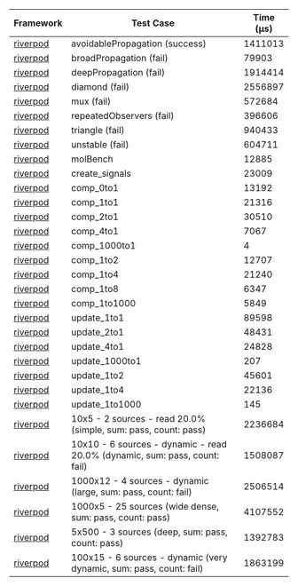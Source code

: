 | Framework | Test Case | Time (μs) |
| --- | --- | --- |
| [riverpod](https://github.com/rrousselGit/riverpod) | avoidablePropagation (success) | 1411013 |
| [riverpod](https://github.com/rrousselGit/riverpod) | broadPropagation (fail) | 79903 |
| [riverpod](https://github.com/rrousselGit/riverpod) | deepPropagation (fail) | 1914414 |
| [riverpod](https://github.com/rrousselGit/riverpod) | diamond (fail) | 2556897 |
| [riverpod](https://github.com/rrousselGit/riverpod) | mux (fail) | 572684 |
| [riverpod](https://github.com/rrousselGit/riverpod) | repeatedObservers (fail) | 396606 |
| [riverpod](https://github.com/rrousselGit/riverpod) | triangle (fail) | 940433 |
| [riverpod](https://github.com/rrousselGit/riverpod) | unstable (fail) | 604711 |
| [riverpod](https://github.com/rrousselGit/riverpod) | molBench | 12885 |
| [riverpod](https://github.com/rrousselGit/riverpod) | create_signals | 23009 |
| [riverpod](https://github.com/rrousselGit/riverpod) | comp_0to1 | 13192 |
| [riverpod](https://github.com/rrousselGit/riverpod) | comp_1to1 | 21316 |
| [riverpod](https://github.com/rrousselGit/riverpod) | comp_2to1 | 30510 |
| [riverpod](https://github.com/rrousselGit/riverpod) | comp_4to1 | 7067 |
| [riverpod](https://github.com/rrousselGit/riverpod) | comp_1000to1 | 4 |
| [riverpod](https://github.com/rrousselGit/riverpod) | comp_1to2 | 12707 |
| [riverpod](https://github.com/rrousselGit/riverpod) | comp_1to4 | 21240 |
| [riverpod](https://github.com/rrousselGit/riverpod) | comp_1to8 | 6347 |
| [riverpod](https://github.com/rrousselGit/riverpod) | comp_1to1000 | 5849 |
| [riverpod](https://github.com/rrousselGit/riverpod) | update_1to1 | 89598 |
| [riverpod](https://github.com/rrousselGit/riverpod) | update_2to1 | 48431 |
| [riverpod](https://github.com/rrousselGit/riverpod) | update_4to1 | 24828 |
| [riverpod](https://github.com/rrousselGit/riverpod) | update_1000to1 | 207 |
| [riverpod](https://github.com/rrousselGit/riverpod) | update_1to2 | 45601 |
| [riverpod](https://github.com/rrousselGit/riverpod) | update_1to4 | 22136 |
| [riverpod](https://github.com/rrousselGit/riverpod) | update_1to1000 | 145 |
| [riverpod](https://github.com/rrousselGit/riverpod) | 10x5 - 2 sources - read 20.0% (simple, sum: pass, count: pass) | 2236684 |
| [riverpod](https://github.com/rrousselGit/riverpod) | 10x10 - 6 sources - dynamic - read 20.0% (dynamic, sum: pass, count: fail) | 1508087 |
| [riverpod](https://github.com/rrousselGit/riverpod) | 1000x12 - 4 sources - dynamic (large, sum: pass, count: fail) | 2506514 |
| [riverpod](https://github.com/rrousselGit/riverpod) | 1000x5 - 25 sources (wide dense, sum: pass, count: pass) | 4107552 |
| [riverpod](https://github.com/rrousselGit/riverpod) | 5x500 - 3 sources (deep, sum: pass, count: pass) | 1392783 |
| [riverpod](https://github.com/rrousselGit/riverpod) | 100x15 - 6 sources - dynamic (very dynamic, sum: pass, count: fail) | 1863199 |
